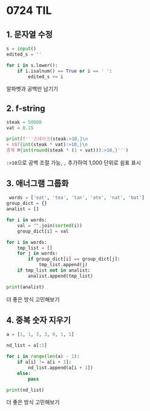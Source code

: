 # 0724 TIL

## 1. 문자열 수정

```python
s = input()
edited_s = ''

for i in s.lower():
    if i.isalnum() == True or i == ' ': 
        edited_s += i
```

알파벳과 공백만 남기기

## 2. f-string

```python
steak = 50000
vat = 0.15

print(f'''스테이크{steak:>10,}\n 
+ VAT{int(steak * vat):>10,}\n 
총계 ₩{int(round(steak * (1 + vat))):>10,}''')
```

`:>10`으로 공백 조절 가능, `,` 추가하여 1,000 단위로 쉼표 표시

## 3. 애너그램 그룹화

```python
 words = ['eat', 'tea', 'tan', 'ate', 'nat', 'bat']
group_dict = {}
analist = []

for i in words:
    val = "".join(sorted(i))
    group_dict[i] = val

for i in words:
    tmp_list = []
    for j in words:
        if group_dict[i] == group_dict[j]:
            tmp_list.append(j)
    if tmp_list not in analist:
        analist.append(tmp_list)

print(analist)
```

더 좋은 방식 고민해보기 

## 4. 중복 숫자 지우기

```python
a = [1, 1, 3, 3, 0, 1, 1]

nd_list = a[:1]

for i in range(len(a) - 1):
    if a[i] != a[i + 1]:
        nd_list.append(a[i + 1])
    else:
        pass

print(nd_list)
```

더 좋은 방식 고민해보기
